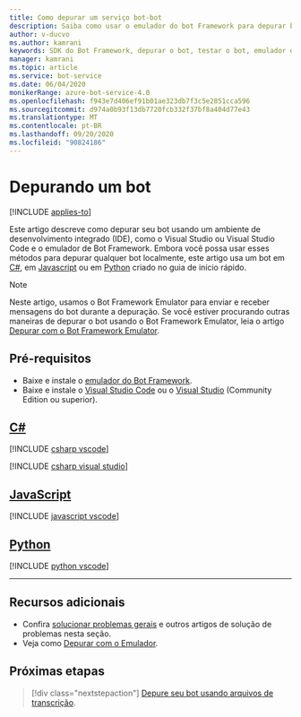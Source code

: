 ```yaml
---
title: Como depurar um serviço bot-bot
description: Saiba como usar o emulador do bot Framework para depurar bots. Consulte como definir pontos de interrupção em IDEs e como trocar mensagens com bots durante a depuração.
author: v-ducvo
ms.author: kamrani
keywords: SDK do Bot Framework, depurar o bot, testar o bot, emulador do bot, emulador
manager: kamrani
ms.topic: article
ms.service: bot-service
ms.date: 06/04/2020
monikerRange: azure-bot-service-4.0
ms.openlocfilehash: f943e7d406ef91b01ae323db7f3c5e2851cca596
ms.sourcegitcommit: d974a0b93f13db7720fcb332f37bf8a404d77e43
ms.translationtype: MT
ms.contentlocale: pt-BR
ms.lasthandoff: 09/20/2020
ms.locfileid: "90824186"
---
```

# <a name="debugging-a-bot"></a>Depurando um bot

[!INCLUDE [applies-to](./includes/applies-to.md)]

Este artigo descreve como depurar seu bot usando um ambiente de desenvolvimento integrado (IDE), como o Visual Studio ou Visual Studio Code e o emulador de Bot Framework. Embora você possa usar esses métodos para depurar qualquer bot localmente, este artigo usa um bot em [C#](~/dotnet/bot-builder-dotnet-sdk-quickstart.md), em [Javascript](~/javascript/bot-builder-javascript-quickstart.md) ou em [Python](~/python/bot-builder-python-quickstart.md) criado no guia de início rápido.

> [!NOTE]
> Neste artigo, usamos o Bot Framework Emulator para enviar e receber mensagens do bot durante a depuração. Se você estiver procurando outras maneiras de depurar o bot usando o Bot Framework Emulator, leia o artigo [Depurar com o Bot Framework Emulator](https://docs.microsoft.com/azure/bot-service/bot-service-debug-emulator).

## <a name="prerequisites"></a>Pré-requisitos

- Baixe e instale o [emulador do Bot Framework](https://aka.ms/Emulator-wiki-getting-started).
- Baixe e instale o [Visual Studio Code](https://code.visualstudio.com) ou o [Visual Studio](https://www.visualstudio.com/downloads) (Community Edition ou superior).

<!-- ### Debug a JavaScript bot using command-line and emulator

To run a JavaScript bot using the command line and testing the bot with the emulator, do the following:
1. From the command line, change directory to your bot project directory.
1. Start the bot by running the command **node app.js**.
1. Start the emulator and connect to the bot's endpoint (e.g.: **http://localhost:3978/api/messages**). If this is the first time you are running
the bot then click **File > New Bot** and follow the instructions on screen. Otherwise, click **File > Open Bot** to open an existing bot.
Since this bot is running locally on your computer, you can leave the **MicrosoftAppId** and **MicrosoftAppPassword** fields blank.
For more information, see [Debug with the Emulator](bot-service-debug-emulator.md).
1. From the emulator, send your bot a message (e.g.: send the message "Hi").
1. Use the **Inspector** and **Log** panels on the right side of the emulator window to debug your bot. For example, clicking on any of the messages bubble (e.g.: the "Hi" message bubble in the screenshot below) will show you the detail of that message in the **Inspector** panel. You can use it to view requests and responses as messages are exchanged between the emulator and the bot. Alternatively, you can click on any of the linked text in the **Log** panel to view the details in the **Inspector** panel.

   ![Inspector panel on the Emulator](~/media/bot-service-debug-bot/emulator_inspector.png) -->

## <a name="c"></a>[C#](#tab/csharp)

[!INCLUDE [csharp vscode](~/includes/bot-service-debug-bot/csharp-vscode.md)]

[!INCLUDE [csharp visual studio](~/includes/bot-service-debug-bot/csharp-vs.md)]

## <a name="javascript"></a>[JavaScript](#tab/javascript)

[!INCLUDE [javascript vscode](~/includes/bot-service-debug-bot/js-vscode.md)]

## <a name="python"></a>[Python](#tab/python)

[!INCLUDE [python vscode](~/includes/bot-service-debug-bot/python-vscode.md)]

---

## <a name="additional-resources"></a>Recursos adicionais

- Confira [solucionar problemas gerais](bot-service-troubleshoot-bot-configuration.md) e outros artigos de solução de problemas nesta seção.
- Veja como [Depurar com o Emulador](bot-service-debug-emulator.md).

## <a name="next-steps"></a>Próximas etapas

> [!div class="nextstepaction"]
> [Depure seu bot usando arquivos de transcrição](v4sdk/bot-builder-debug-transcript.md).
